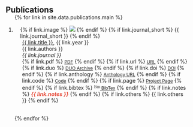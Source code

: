 <h2 id="publications" style="margin: 2px 0px -15px;">Publications</h2>

<div class="publications">
<ol class="bibliography">

{% for link in site.data.publications.main %}

<li>
<div class="pub-row">
  <div class="col-sm-3 abbr" style="position: relative;padding-right: 15px;padding-left: 15px;">
    {% if link.image %} 
    <img src="{{ link.image }}" class="teaser img-fluid z-depth-1" style="width=100;height=40%">
    {% endif %}
    {% if link.journal_short %} 
    <abbr class="badge">{{ link.journal_short }}</abbr>
    {% endif %}
  </div>
  <div class="col-sm-9" style="position: relative;padding-right: 15px;padding-left: 20px;">
      <div class="title year"><a href="{{ link.pdf }}">{{ link.title }}</a>, {{ link.year }}</div>
      <div class="author">{{ link.authors }}</div>
      <div class="journal"><em>{{ link.journal }}</em>
      </div>
    <div class="links">
      {% if link.pdf %}
      <a href="{{ link.pdf }}" class="btn btn-sm z-depth-0" role="button" target="_blank" style="font-size:12px;"><i class="far fa-file-pdf"></i> PDF</a>
      {% endif %}
      {% if link.url %} 
      <a href="{{ link.url }}" class="btn btn-sm z-depth-0" role="button" target="_blank" style="font-size:12px;"><i class="fa fa-link"></i> URL</a>
      {% endif %}
      {% if link.duo %}
      <a href="{{ link.duo }}" class="btn btn-sm z-depth-0" role="button" target="_blank" style="font-size:12px;"><i class="fa fa-database"></i> DUO Archive</a>
      {% endif %}
      {% if link.doi %} 
      <a href="{{ link.doi }}" class="btn btn-sm z-depth-0" role="button" target="_blank" style="font-size:12px;"><i class="ai ai-doi"></i> DOI</a>
      {% endif %}
      {% if link.anthology %} 
      <a href="{{ link.anthology }}" class="btn btn-sm z-depth-0" role="button" target="_blank" style="font-size:12px;"><i class="fa fa-book"></i> Anthology URL</a>
      {% endif %}
      {% if link.code %} 
      <a href="{{ link.code }}" class="btn btn-sm z-depth-0" role="button" target="_blank" style="font-size:12px;">Code</a>
      {% endif %}
      {% if link.page %} 
      <a href="{{ link.page }}" class="btn btn-sm z-depth-0" role="button" target="_blank" style="font-size:12px;"><i class="fa fa-link"></i> Project Page</a>
      {% endif %}
      {% if link.bibtex %} 
      <a href="{{ link.bibtex }}" class="btn btn-sm z-depth-0" role="button" target="_blank" style="font-size:12px;">
        <svg xmlns="http://www.w3.org/2000/svg" width="1rem" height="1rem" viewBox="0 0 512 512">
      	<rect width="512" height="512" fill="none" />
      	<path fill="currentColor" d="M0 127.493v8.862c13.336 0 21.903.76 25.701 2.279s5.698 6.752 5.698 15.7v203.332c0 8.947-1.899 14.18-5.697 15.7s-12.366 2.279-25.701 2.279v8.863h129.646c11.816 0 22.494-1.942 32.031-5.824s17.767-9.031 24.689-15.446c6.921-6.415 12.238-13.8 15.952-22.156s5.571-17.007 5.571-25.954c0-8.272-1.857-16.206-5.571-23.802s-8.778-14.349-15.193-20.257c-6.415-5.909-13.969-10.677-22.662-14.306s-18.105-5.781-28.233-6.457c8.947-1.688 17.134-4.389 24.562-8.103s13.8-8.23 19.118-13.547s9.453-11.268 12.407-17.852c2.954-6.583 4.431-13.505 4.431-20.763c0-7.765-1.899-15.404-5.697-22.916s-9.115-14.222-15.952-20.131c-6.837-5.909-15.066-10.635-24.689-14.18s-20.257-5.317-31.905-5.317H.002zm53.681 118.505v-96.221c0-6.752.633-11.057 1.899-12.914s5.866-2.786 13.8-2.786h46.844c8.947 0 16.755 1.646 23.422 4.938s12.238 7.512 16.712 12.661s7.85 10.93 10.129 17.345s3.418 12.661 3.418 18.738c0 7.259-1.393 14.391-4.178 21.397s-6.837 13.209-12.155 18.612s-11.859 9.791-19.624 13.167C126.182 244.311 117.32 246 107.36 246H53.679zm15.7 127.367c-7.934 0-12.534-.928-13.8-2.786s-1.899-6.161-1.899-12.914V252.581h69.381c9.454 0 17.683 1.899 24.688 5.697s12.787 8.693 17.345 14.687c4.558 5.993 7.976 12.703 10.255 20.13s3.418 14.771 3.418 22.029c0 6.752-1.266 13.673-3.798 20.764s-6.373 13.589-11.522 19.498c-5.149 5.909-11.648 10.762-19.498 14.56s-17.092 5.697-27.727 5.697H69.38zm209.915-156.486c0-7.765 1.519-12.703 4.558-14.813s11.226-3.165 24.562-3.165v-8.863c-6.752 1.181-14.391 1.857-22.916 2.025s-15.067.253-19.624.253c-4.389 0-10.888-.084-19.498-.253s-16.206-.844-22.79-2.025v8.863c13.336 0 21.143 1.055 23.422 3.165s3.418 7.048 3.418 14.813v138.508c0 7.934-1.393 12.914-4.178 14.94s-10.339 3.038-22.662 3.038v8.863h84.827v-8.863c-13.336 0-21.524-1.013-24.562-3.038s-4.558-7.005-4.558-14.94V216.879zm51.403-26.842v8.863c12.323 0 19.877 1.055 22.663 3.165s4.178 7.048 4.178 14.813v138.508c0 7.934-1.392 12.914-4.178 14.94s-10.339 3.038-22.663 3.038v8.863h114.2c10.635 0 20.089-1.392 28.36-4.178s15.277-6.584 21.017-11.394c5.74-4.811 10.128-10.298 13.167-16.459s4.558-12.618 4.558-19.371c0-6.077-1.477-11.859-4.431-17.345s-6.921-10.382-11.901-14.687c-4.98-4.305-10.888-7.934-17.725-10.888s-14.138-5.022-21.903-6.204c13.336-2.195 24.478-7.385 33.425-15.572s13.421-17.936 13.421-29.246c0-6.077-1.603-11.944-4.811-17.599s-7.723-10.635-13.547-14.94c-5.824-4.304-12.872-7.765-21.144-10.382s-17.472-3.925-27.601-3.925zm49.376 89.386v-62.544c0-7.765.928-12.323 2.786-13.673s6.077-2.025 12.661-2.025h35.957c16.712 0 27.601 5.233 32.664 15.7s7.596 17.894 7.596 22.283c0 6.752-3.165 15.15-9.495 25.195s-19.624 15.067-39.882 15.067h-42.287zm0 6.836h55.707c15.7 0 26.714 5.486 33.045 16.459s9.495 20.341 9.495 28.107c0 8.947-3.63 18.274-10.888 27.98s-19.245 14.56-35.957 14.56H395.52c-6.584 0-10.804-.928-12.661-2.786s-2.786-6.161-2.786-12.914v-71.406z" />
      </svg> BibTex</a>
      {% endif %}
      {% if link.notes %} 
      <strong> <i style="color:#e74d3c">{{ link.notes }}</i></strong>
      {% endif %}
      {% if link.others %} 
      {{ link.others }}
      {% endif %}
    </div>
  </div>
</div>
</li>

<br>

{% endfor %}

</ol>
</div>

